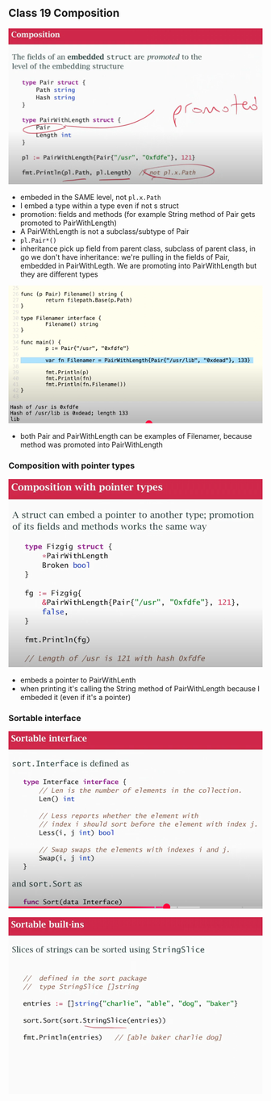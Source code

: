 ## Class 19 Composition

![](./img/composition.png)

- embeded in the SAME level, not `pl.x.Path`
- I embed a type within a type even if not s struct
- promotion: fields and methods (for example String method of Pair gets promoted to PairWithLength)
- A PairWithLength is not a subclass/subtype of Pair
- `pl.Pair*()`
- inheritance pick up field from parent class, subclass of parent class, in go we don't have inheritance: we're pulling in the fields of Pair, embedded in PairWithLegth. We are promoting into PairWithLength but they are different types

![](./img/composition2.png)
- both Pair and PairWithLength can be examples of Filenamer, because method was promoted into PairWithLength

### Composition with pointer types

![](./img/composition-pointers.png)

- embeds a pointer to PairWithLenth
- when printing it's calling the String method of PairWithLength because I embeded it (even if it's a pointer)

### Sortable interface

![](./img/sortable-interface.png)

![](./img/sortable-example.png)

